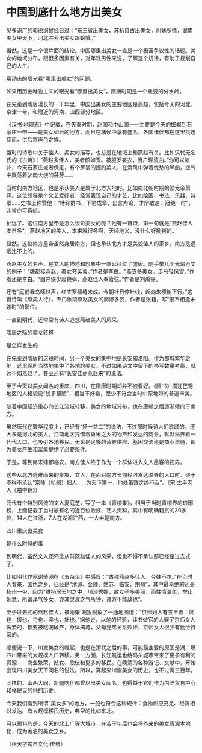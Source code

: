 # 中国到底什么地方出美女

见多识广的郭德纲曾经日过：“东三省出美女，苏杭自古出美女，川妹多情，湖南美女甲天下，河北胜芳出美女跟螃蟹。” 

当然，这是一个很片面的结论。中国哪里出美女一直是一个极富争议性的话题。美女的地域分布，跟很多因素有关，对年轻男性来说，了解这个规律，有助于规划自己的人生。 

用动态的眼光看“哪里出美女”的问题。 

如果用历史唯物主义的眼光看“哪里出美女”，隋唐时期是一个重要的分水岭。 

在先秦到隋唐漫长的一千年里，中国出美女的主要地区是燕赵，包括今天的河北、京津一带，和附近的河南、山西部分地区。 

《汉书·地理志》中记载，在先秦时期，赵国和中山国——主要是今天的邯郸到石家庄一带——是美女如云的地方，而且在諸侯中享有盛名，各国诸侯都在这里挑选佳丽，供后宫声色之娱。 

当时的诗歌中关于佳人、美女的描写，也总是在地域上和燕赵有关。比如汉代无名氏的《古诗》：“燕赵多佳人，美者颜如玉。被服罗裳衣，当户理清曲。”你可以脑补，今天石家庄或者保定，有个罗裳的婉约美人，在清风中弹着忧愁的琴曲，空气中飘荡着驴肉火烧的芬芳…… 

当时的南方地区，也是承认美人是属于北方大地的。比如南北朝时期的梁元帝萧绎。这位领导是个文艺爱好者，经常表现自己的才艺，比如绘画、书法、乐器、诗歌……史书上称赞他：“博综群书，下笔成章，出言为论，才辩敏速，冠绝一时”，非常亦可赛艇。 

扯远了。这位南方皇帝是怎么谈论美女的呢？他有一首诗，第一句就是“燕赵佳人本自多”。燕赵地区的美人，本来就很多啊，天经地义，没什么好批判的。 

显然，这位南方皇帝虽然身居南方，但也承认北方才是美貌佳人的家乡，南方是远远比不上的。 

燕赵美女的名声，在文人的描述和想象中一直延续过了盛唐。随手举几个光焰万丈的例子：“魏都接燕赵，美女夸芙蓉。”作者是李白。“燕支多美女，走马轻风雪。”作者还是李白。“幽并侠少趋鞭弭，燕赵佳人奉管弦。”作者是刘禹锡。 

还有“庭前春鸟啄林声，红夹罗襦缝未成。今朝社日停针线，起向朱樱树下行。”这首诗叫《燕美人行》，专门歌颂燕赵美女的婀娜多姿，作者是张籍，写“恨不相逢未嫁时”的那位。 

一直到明代，还常常有诗人追想燕赵美人的风采。 

隋唐之际的美女转移 

是怎样发生的 

在先秦到隋唐的这段时间，另一个美女的集中地是长安和洛阳。作为都城繁华之地，这里理所当然地集中了各地的美女。不过如果诗文中留下的书写数量考察，就远不如燕赵了。甚至还有“长安佳丽燕赵来”的说法。 

至于今天以美女闻名的重庆、四川，在隋唐时期却并不被看好。《隋书》描述巴蜀地区的人相貌说“貌多蕞陋”，相当不好看，至少不符合当时中原地带的普遍审美。 

随着中国经济重心向长江流域转移，美女的地域分布，也在唐朝之后逐渐倾向于南方。 

虽然唐代在繁华程度上，已经有“扬一益二”的说法，不过那时候诗人们歌颂的，还大多是河北的美人。江南地区凭借着鱼米之乡的物产和发达的商业，默默滋养着一代代人口，也吸引各地移民。无论是足够的营养供应、基因交流还是商业流通，都为美女产生和富集提供了必要条件。 

于是，等到南宋建都临安，南方佳人终于作为一个群体进入文人墨客的视界。 

这些从北方逃难而来的贵族、文人，在面对南方长期经济发达滋养的人口时，终于不得不承认“京师（杭州）妇人……为天下第一，他处虽效之终不及”。（宋·太平老人《袖中锦》） 

元代有个特别风流的文人夏庭芝，写了一本《青楼集》，相当于当时青楼界的琅琊榜，上面记载了当时最有名的近百位歌妓、艺人资料，其中有明确籍贯的30多位，14人在江浙，7人在湖湘江西，一大半是南方。 

四川重庆出美女 

是什么时候的事 

到明代，虽然文人还怀念从前燕赵佳人的风采，但也不得不承认那已经是过去式了。 

比如明代作家谢肇涮在《五杂俎》中感叹：“古称燕赵多佳人，今殊不尔。”在当时人看来，国色之乡，已经是“清源、金陵、姑苏、临安、荆州”，其中最卓绝的还是扬州一带，因为“维扬居天地之中，川泽秀媚，故女子多美丽，而性情温柔，举止婉慧。所谓泽气多女，亦其灵淑之气所钟，诸方不能敌也”。 

至于过去式的燕赵佳人，被谢肇’涮狠狠放了一通地图炮：“京师妇人有五不善：馋也，懒也，刁也，淫也，拙也。”据他说，以他的经验，读书做官的人娶了京师女人做妾的，都要被吃喝破产，身体搞垮，父母兄弟关系败坏，京师女人很少有勤俭持家的。 

顺便说一下，川渝美女的崛起，也是在清代之后的事，可能最主要的原因是湖广填四川带来的大规模人口转移。另一方面，长江航运也给码头城市带来了更多有利的资源——商业繁荣，妓女、歌伎和更多的移民。在晚清的各种游记、文献中，开始出现四川美女天下闻名的说法。所以，算起来川渝美女的历史，也不过两三百年。 

同样的，山西大同、新疆喀什都曾以出美女闻名，也得益于它们作为内陆贸易中心和移民目的地的历史。 

今天我们看到所谓“美女多”的地方，一般也符合这种规律：食物供应充足、经济相对发达、有大规模移民历史，典型的比如东北。 

可以预料的是，今天的北上广等大城市，在若干年后也会将外来的美女资源本地化，成为著名的美女之乡。 

（张天字摘自文化·传统）